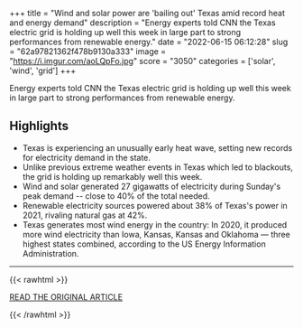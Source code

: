 +++
title = "Wind and solar power are 'bailing out' Texas amid record heat and energy demand"
description = "Energy experts told CNN the Texas electric grid is holding up well this week in large part to strong performances from renewable energy."
date = "2022-06-15 06:12:28"
slug = "62a97821362f478b9130a333"
image = "https://i.imgur.com/aoLQpFo.jpg"
score = "3050"
categories = ['solar', 'wind', 'grid']
+++

Energy experts told CNN the Texas electric grid is holding up well this week in large part to strong performances from renewable energy.

## Highlights

- Texas is experiencing an unusually early heat wave, setting new records for electricity demand in the state.
- Unlike previous extreme weather events in Texas which led to blackouts, the grid is holding up remarkably well this week.
- Wind and solar generated 27 gigawatts of electricity during Sunday's peak demand -- close to 40% of the total needed.
- Renewable electricity sources powered about 38% of Texas's power in 2021, rivaling natural gas at 42%.
- Texas generates most wind energy in the country: In 2020, it produced more wind electricity than Iowa, Kansas, Kansas and Oklahoma — three highest states combined, according to the US Energy Information Administration.

---

{{< rawhtml >}}
  <p class="article-category">
    <a target="_blank" href="https://www.cnn.com/2022/06/14/us/texas-energy-record-solar-wind-climate/index.html">READ THE ORIGINAL ARTICLE</a>
  </p>
{{< /rawhtml >}}
